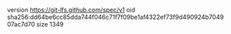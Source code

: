 version https://git-lfs.github.com/spec/v1
oid sha256:dd64be6cc85dda744f046c71f7f09be1af4322ef73f9d490924b704907ac7d70
size 1349
